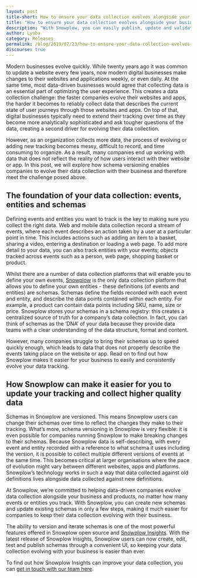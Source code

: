 ```yaml
---
layout: post
title-short: How to ensure your data collection evolves alongside your business
title: "How to ensure your data collection evolves alongside your business"
description: "With Snowplow, you can easily publish, update and validate your tracking so your data collection evolves with your business"
author: Lyuba
category: Releases
permalink: /blog/2019/07/23/how-to-ensure-your-data-collection-evolves-alongside-your-business/
discourse: true
---
```






Modern businesses evolve quickly. While twenty years ago it was common to update a website every few years, now modern digital businesses make changes to their websites and applications weekly, or even daily. At the same time, most data-driven businesses would agree that collecting data is an essential part of optimizing the user experience. This creates a data collection challenge: the faster companies evolve their websites and apps, the harder it becomes to reliably collect data that describes the current state of user journeys through those websites and apps. On top of that, digital businesses typically need to extend their tracking over time as they become more analytically sophisticated and ask tougher questions of the data, creating a second driver for evolving their data collection. 

 

However, as an organization collects more data, the process of evolving or adding new tracking becomes messy, difficult to record, and time consuming to organize. As a result, many companies end up working with data that does not reflect the reality of how users interact with their website or app. In this post, we will explore how schema versioning enables companies to evolve their data collection with their business and therefore meet the challenge posed above.


## The foundation of your data collection: events, entities and schemas

 

Defining events and entities you want to track is the key to making sure you collect the right data. Web and mobile data collection record a stream of events, where each event describes an action taken by a user at a particular point in time. This includes actions such as adding an item to a basket, sharing a video, entering a destination or loading a web page. To add more detail to your data, you can also track entities with your events; objects tracked across events such as a person, web page, shopping basket or product. 

Whilst there are a number of data collection platforms that will enable you to define your own events, [Snowplow](https://snowplowanalytics.com/) is the only data collection platform that allows you to define your own entities - these definitions (of events and entities) are schemas. Schemas define the fields recorded with each event and entity, and describe the data points contained within each entity. For example, a product can contain data points including SKU, name, size or price. Snowplow stores your schemas in a schema registry: this creates a centralized source of truth for a company’s data collection. In fact, you can think of schemas as the ‘DNA’ of your data because they provide data teams with a clear understanding of the data structure, format and content. 

 

However, many companies struggle to bring their schemas up to speed quickly enough, which leads to data that does not properly describe the events taking place on the website or app. Read on to find out how Snowplow makes it easier for your business to easily and consistently evolve your data tracking.

 


## How Snowplow can make it easier for you to update your tracking and collect higher quality data

Schemas in Snowplow are versioned. This means Snowplow users can change their schemas over time to reflect the changes they make to their tracking. What’s more, schema versioning in Snowplow is very flexible: it is even possible for companies running Snowplow to make breaking changes to their schemas. Because Snowplow data is self-describing, with every event and entity recorded with a reference to what schema it uses including the version, it is possible to collect multiple different versions of events at the same time. This becomes critical at larger organisations where the pace of evolution might vary between different websites, apps and platforms. Snowplow’s technology works in such a way that data collected against old definitions lives alongside data collected against new definitions. 

At Snowplow, we’re committed to helping data-driven companies evolve data collection alongside your business and products, no matter how many events or entities you track. With Snowplow, you can create new schemas and update existing schemas in only a few steps, making it much easier for companies to keep their data collection evolving with their business. 

 

The ability to version and iterate schemas is one of the most powerful features offered in Snowplow open source and [Snowplow Insights](https://snowplowanalytics.com/products/snowplow-insights/). With the latest release of Snowplow Insights, Snowplow users can now create, edit, test and publish schemas through a convenient UI, so keeping your data collection evolving with your business is easier than ever.

 

To find out how Snowplow Insights can improve your data collection, you can [get in touch with our team here](https://snowplowanalytics.com/request-demo/).
